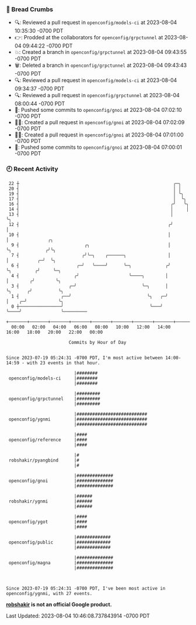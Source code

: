 ### 🍞 Bread Crumbs

 * 🔍: Reviewed a pull request in  `openconfig/models-ci` at 2023-08-04 10:35:30 -0700 PDT
 * 👉: Prodded at the collaborators for `openconfig/grpctunnel` at 2023-08-04 09:44:22 -0700 PDT
 * 💥: Created a branch in `openconfig/grpctunnel` at 2023-08-04 09:43:55 -0700 PDT
 * 🗑: Deleted a branch in `openconfig/grpctunnel` at 2023-08-04 09:43:43 -0700 PDT
 * 🔍: Reviewed a pull request in  `openconfig/models-ci` at 2023-08-04 09:34:37 -0700 PDT
 * 🔍: Reviewed a pull request in  `openconfig/grpctunnel` at 2023-08-04 08:00:44 -0700 PDT
 * 🚢: Pushed some commits to `openconfig/gnoi` at 2023-08-04 07:02:10 -0700 PDT
 * ✍🏼: Created a pull request in `openconfig/gnoi` at 2023-08-04 07:02:09 -0700 PDT
 * ✍🏼: Created a pull request in `openconfig/gnoi` at 2023-08-04 07:01:00 -0700 PDT
 * 🚢: Pushed some commits to `openconfig/gnoi` at 2023-08-04 07:00:01 -0700 PDT

### 🕘 Recent Activity
```
 22 ┼                                                           ╭─╮
 20 ┤                                                           │ │
 19 ┤                                                           │ ╰╮
 17 ┤                                                           │  ╰╮
 16 ┤                                                          ╭╯   ╰╮
 14 ┤                                                          │     │
 13 ┤                                                          │     ╰╮
 12 ┤                                                         ╭╯      │
 10 ┤                                                         │       │               ╭╮
  9 ┤                         ╭╮                              │       ╰╮             ╭╯╰╮
  7 ┤                        ╭╯╰─╮    ╭──────╮                │        │           ╭─╯  ╰╮
  6 ┤                      ╭─╯   ╰────╯      ╰─╮             ╭╯        ╰╮         ╭╯     ╰─╮
  4 ┤                     ╭╯                   ╰────╮        │          │        ╭╯        ╰╮
  3 ┤                   ╭─╯                         ╰─╮      │          ╰╮      ╭╯          ╰╮
  1 ┤                ╭──╯                             ╰╮   ╭─╯           │    ╭─╯            ╰╮
  0 ┼────────────────╯                                 ╰───╯             ╰────╯               ╰─────────
    +───────+───────+───────+───────+───────+───────+───────+───────+───────+───────+───────+───────+────
  00:00   02:00   04:00   06:00   08:00   10:00   12:00   14:00   16:00   18:00   20:00   22:00   00:00   

						Commits by Hour of Day


Since 2023-07-19 05:24:31 -0700 PDT, I'm most active between 14:00-14:59 - with 23 events in that hour.

```



```
                          |########
 openconfig/models-ci     |########
                          |########

                          |#########
 openconfig/grpctunnel    |#########
                          |#########

                          |###########################
 openconfig/ygnmi         |###########################
                          |###########################

                          |####
 openconfig/reference     |####
                          |####

                          |#
 robshakir/pyangbind      |#
                          |#

                          |##############
 openconfig/gnoi          |##############
                          |##############

                          |######
 robshakir/ygnmi          |######
                          |######

                          |####
 openconfig/ygot          |####
                          |####

                          |#############
 openconfig/public        |#############
                          |#############

                          |##############
 openconfig/magna         |##############
                          |##############



Since 2023-07-19 05:24:31 -0700 PDT, I've been most active in openconfig/ygnmi, with 27 events.

```
**[robshakir](mailto:robjs@google.com) is not an official Google product.**  


Last Updated: 2023-08-04 10:46:08.737843914 -0700 PDT
